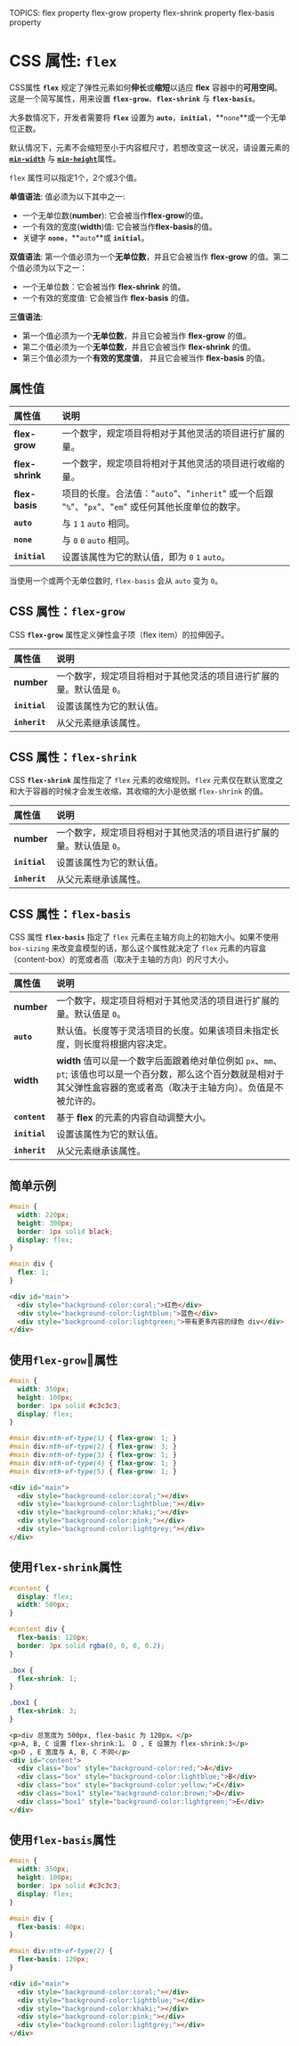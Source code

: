 TOPICS: flex property
        flex-grow property
        flex-shrink property
        flex-basis property

# CSS 属性: `flex`

CSS属性 **`flex`** 规定了弹性元素如何**伸长**或**缩短**以适应 **flex** 容器中的**可用空间**。这是一个简写属性，用来设置
**`flex-grow`**、**`flex-shrink`** 与 **`flex-basis`**。

大多数情况下，开发者需要将 **`flex`** 设置为 **`auto`**，**`initial`**，**`none`**或一个无单位正数。

默认情况下，元素不会缩短至小于内容框尺寸，若想改变这一状况，请设置元素的 [**`min-width`**](/zh-hans/webfrontend/min-width_property) 与 [**`min-height`**](/zh-hans/webfrontend/min-height_property)属性。

`flex` 属性可以指定1个，2个或3个值。

**单值语法**: 值必须为以下其中之一:

- 一个无单位数(**number**): 它会被当作**flex-grow**的值。
- 一个有效的宽度(**width**)值: 它会被当作**flex-basis**的值。
- 关键字 **`none`**，**`auto`**或 **`initial`**。

**双值语法**: 第一个值必须为一个**无单位数**，并且它会被当作 **flex-grow** 的值。第二个值必须为以下之一：

- 一个无单位数：它会被当作 **flex-shrink** 的值。
- 一个有效的宽度值: 它会被当作 **flex-basis** 的值。

**三值语法**:

- 第一个值必须为一个**无单位数**，并且它会被当作 **flex-grow** 的值。
- 第二个值必须为一个**无单位数**，并且它会被当作 **flex-shrink** 的值。
- 第三个值必须为一个**有效的宽度值**， 并且它会被当作 **flex-basis** 的值。

## 属性值

| 属性值 | 说明 |
| :--- | :--- |
| **flex-grow** | 一个数字，规定项目将相对于其他灵活的项目进行扩展的量。 |
| **flex-shrink** |一个数字，规定项目将相对于其他灵活的项目进行收缩的量。 |
| **flex-basis** | 项目的长度。合法值："`auto`"、"`inherit`" 或一个后跟 "`%`"、"`px`"、"`em`" 或任何其他长度单位的数字。 |
| **`auto`** | 与 `1` `1` `auto` 相同。 |
| **`none`** | 与 `0` `0` `auto` 相同。 |
| **`initial`** | 设置该属性为它的默认值，即为 `0` `1` `auto`。 |

当使用一个或两个无单位数时, `flex-basis` 会从 `auto` 变为 `0`。

## CSS 属性：`flex-grow`

CSS **`flex-grow`** 属性定义弹性盒子项（flex item）的拉伸因子。

| 属性值 | 说明 |
| :--- | :--- |
| **number** | 一个数字，规定项目将相对于其他灵活的项目进行扩展的量。默认值是 `0`。|
| **`initial`** | 设置该属性为它的默认值。 |
| **`inherit`** | 从父元素继承该属性。 |

## CSS 属性：`flex-shrink`

CSS **`flex-shrink`** 属性指定了 `flex` 元素的收缩规则。`flex` 元素仅在默认宽度之和大于容器的时候才会发生收缩，其收缩的大小是依据 `flex-shrink` 的值。

| 属性值 | 说明 |
| :--- | :--- |
| **number** | 一个数字，规定项目将相对于其他灵活的项目进行扩展的量。默认值是 `0`。|
| **`initial`** | 设置该属性为它的默认值。 |
| **`inherit`** | 从父元素继承该属性。 |

## CSS 属性：`flex-basis`

CSS 属性 **`flex-basis`** 指定了 `flex` 元素在主轴方向上的初始大小。如果不使用 `box-sizing` 来改变盒模型的话，那么这个属性就决定了 `flex` 元素的内容盒（content-box）的宽或者高（取决于主轴的方向）的尺寸大小。

| 属性值 | 说明 |
| :--- | :--- |
| **number** | 一个数字，规定项目将相对于其他灵活的项目进行扩展的量。默认值是 `0`。|
| **`auto`** | 默认值。长度等于灵活项目的长度。如果该项目未指定长度，则长度将根据内容决定。|
| **width** | **width** 值可以是一个数字后面跟着绝对单位例如 `px`、`mm`、`pt`; 该值也可以是一个百分数，那么这个百分数就是相对于其父弹性盒容器的宽或者高（取决于主轴方向）。负值是不被允许的。|
| **`content`** | 基于 **flex** 的元素的内容自动调整大小。 |
| **`initial`** | 设置该属性为它的默认值。 |
| **`inherit`** | 从父元素继承该属性。 |

## 简单示例

```css
#main {
  width: 220px;
  height: 300px;
  border: 1px solid black;
  display: flex;
}

#main div {
  flex: 1;
}
```

```html
<div id="main">
  <div style="background-color:coral;">红色</div>
  <div style="background-color:lightblue;">蓝色</div>  
  <div style="background-color:lightgreen;">带有更多内容的绿色 div</div>
</div>
```

## 使用`flex-grow`属性

```css
#main {
  width: 350px;
  height: 100px;
  border: 1px solid #c3c3c3;
  display: flex;
}

#main div:nth-of-type(1) { flex-grow: 1; }
#main div:nth-of-type(2) { flex-grow: 3; }
#main div:nth-of-type(3) { flex-grow: 1; }
#main div:nth-of-type(4) { flex-grow: 1; }
#main div:nth-of-type(5) { flex-grow: 1; }
```

```html
<div id="main">
  <div style="background-color:coral;"></div>
  <div style="background-color:lightblue;"></div>
  <div style="background-color:khaki;"></div>
  <div style="background-color:pink;"></div>
  <div style="background-color:lightgrey;"></div>
</div>
```

## 使用`flex-shrink`属性

```css
#content {
  display: flex;
  width: 500px;
}

#content div {
  flex-basis: 120px;
  border: 3px solid rgba(0, 0, 0, 0.2);
}

.box {
  flex-shrink: 1;
}

.box1 {
  flex-shrink: 3;
}
```

```html
<p>div 总宽度为 500px, flex-basic 为 120px。</p>
<p>A, B, C 设置 flex-shrink:1。 D , E 设置为 flex-shrink:3</p>
<p>D , E 宽度与 A, B, C 不同</p>
<div id="content">
  <div class="box" style="background-color:red;">A</div>
  <div class="box" style="background-color:lightblue;">B</div>
  <div class="box" style="background-color:yellow;">C</div>
  <div class="box1" style="background-color:brown;">D</div>
  <div class="box1" style="background-color:lightgreen;">E</div>
</div>
```

## 使用`flex-basis`属性

```css
#main {
  width: 350px;
  height: 100px;
  border: 1px solid #c3c3c3;
  display: flex;
}

#main div {
  flex-basis: 40px;
}

#main div:nth-of-type(2) {
  flex-basis: 120px;
}
```

```html
<div id="main">
  <div style="background-color:coral;"></div>
  <div style="background-color:lightblue;"></div>
  <div style="background-color:khaki;"></div>
  <div style="background-color:pink;"></div>
  <div style="background-color:lightgrey;"></div>
</div>
```
